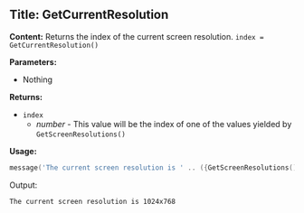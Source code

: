 ## Title: GetCurrentResolution

**Content:**
Returns the index of the current screen resolution.
`index = GetCurrentResolution()`

**Parameters:**
- Nothing

**Returns:**
- `index`
  - *number* - This value will be the index of one of the values yielded by `GetScreenResolutions()`

**Usage:**
```lua
message('The current screen resolution is ' .. ({GetScreenResolutions()})[GetCurrentResolution()])
```
Output:
```
The current screen resolution is 1024x768
```